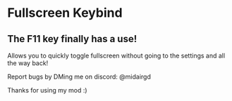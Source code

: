 # Fullscreen Keybind
## <cy>The F11 key finally has a use!</c>

Allows you to <cg>quickly toggle fullscreen</c> without going to the settings and all the way back!

Report bugs by DMing me on discord: <cb>@midairgd</c>

<cg>Thanks for using my mod :)</c>